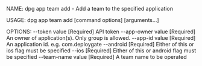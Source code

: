 NAME:
   dpg app team add - Add a team to the specified application

USAGE:
   dpg app team add [command options] [arguments...]

OPTIONS:
   --token value      [Required] API token
   --app-owner value  [Required] An owner of application(s). Only group is allowed.
   --app-id value     [Required] An application id. e.g. com.deploygate
   --android          [Required] Either of this or ios flag must be specified
   --ios              [Required] Either of this or android flag must be specified
   --team-name value  [Required] A team name to be operated
   
